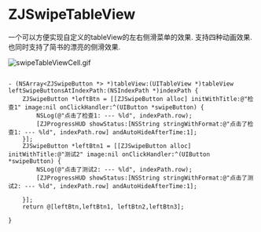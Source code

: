 # ZJSwipeTableView
一个可以方便实现自定义的tableView的左右侧滑菜单的效果. 支持四种动画效果. 也同时支持了简书的漂亮的侧滑效果.

![swipeTableViewCell.gif](http://upload-images.jianshu.io/upload_images/1271831-e4772b0472eef55d.gif?imageMogr2/auto-orient/strip)


```

- (NSArray<ZJSwipeButton *> *)tableView:(UITableView *)tableView leftSwipeButtonsAtIndexPath:(NSIndexPath *)indexPath {
    ZJSwipeButton *leftBtn = [[ZJSwipeButton alloc] initWithTitle:@"检查1" image:nil onClickHandler:^(UIButton *swipeButton) {
        NSLog(@"点击了检查1: --- %ld", indexPath.row);
        [ZJProgressHUD showStatus:[NSString stringWithFormat:@"点击了检查1: --- %ld", indexPath.row] andAutoHideAfterTime:1];
    }];
    ZJSwipeButton *leftBtn1 = [[ZJSwipeButton alloc] initWithTitle:@"测试2" image:nil onClickHandler:^(UIButton *swipeButton) {
        NSLog(@"点击了测试2: --- %ld", indexPath.row);
        [ZJProgressHUD showStatus:[NSString stringWithFormat:@"点击了测试2: --- %ld", indexPath.row] andAutoHideAfterTime:1];

    }];
    return @[leftBtn,leftBtn1, leftBtn2,leftBtn3];

}
```
